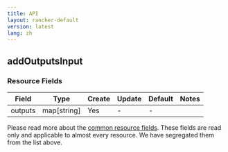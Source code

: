```yaml
---
title: API
layout: rancher-default
version: latest
lang: zh
---
```


## addOutputsInput



### Resource Fields

Field | Type | Create | Update | Default | Notes
---|---|---|---|---|---
outputs | map[string] | Yes | - | - | 


Please read more about the [common resource fields]({{site.baseurl}}/rancher/{{page.version}}/{{page.lang}}/api/common/). 
These fields are read only and applicable to almost every resource. We have segregated them from the list above.








